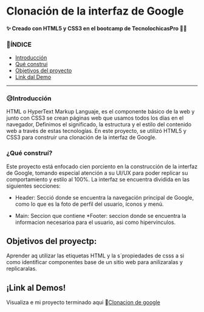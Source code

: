 # Clonación de la interfaz de Google 
#### ✨ Creado con HTML5 y CSS3 en el bootcamp de TecnolochicasPro 🙈🙈

### 🚨ÍNDICE
* [Introducción](https://github.com/SheilaCamas/SheilaCamas.github.io/blob/main/README.md#introducci%C3%B3n)
* [Qué construi]()
* [Objetivos del proyecto]()
* [Link dal Demo]()

***

### 😥Introducción
HTML o HyperText Markup Languaje, es el componente básico de la web y junto con CSS3 se crean páginas web que usamos todos los días en el navegador, Definimos el significado, la estructura y el estilo del contenido web a través de estas tecnologías.
En este proyecto, se utilizó HTML5 y CSS3 para construir una clonación de la interfaz de Google.

### ¿Qué construí?
Este proyecto está enfocado cien porciento en la construcción de la interfaz de Google, tomando especial atención a su UI/UX para poder replicar su comportamiento y estilo al 100%. La interfaz se encuentra dividida en las siguientes secciones:

* Header: Secció donde se encuentra la navegación principal de Google, como lo que es la foto de perfil del usuario, íconos y menú.

* Main: Seccion que contiene 
*Footer: seccion donde se encuentra la  informacion necesarioa para el usuario, asi como hipervinculos.  

## Objetivos del proyectp:
Aprender aq utilizar las etiquetas HTML y la s´propiedades de csss a si como identificar componentes base de un sitio web para anilizaralas y replicaralas.

## ¡Link al Demos!
Visualiza e mi proyecto terminado aqui 🤌[Clonacion de google](https://sheilacamas.github.io/)

